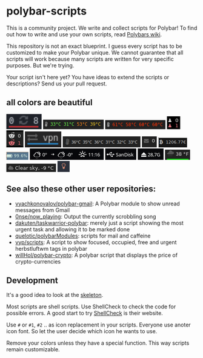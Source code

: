 # polybar-scripts

This is a community project. We write and collect scripts for Polybar! To find out how to write and use your own scripts, read [Polybars wiki](https://github.com/jaagr/polybar/wiki).

This repository is not an exact blueprint. I guess every script has to be customized to make your Polybar unique. We cannot guarantee that all scripts will work because many scripts are written for very specific purposes. But we're trying.

Your script isn't here yet? You have ideas to extend the scripts or descriptions? Send us your pull request.


## all colors are beautiful

[![updates-arch](polybar-scripts/updates-arch/screenshots/1.png)](polybar-scripts/updates-arch/)
[![temp-percore-colorful](polybar-scripts/temp-percore-colorful/screenshots/1.png)](polybar-scripts/temp-percore-colorful/)
[![temp-percore-colorful](polybar-scripts/temp-percore-colorful/screenshots/2.png)](polybar-scripts/temp-percore-colorful/)
[![hint-chess](polybar-scripts/hint-chess/screenshots/1.png)](polybar-scripts/hint-chess/)
[![inbox-reddit](polybar-scripts/inbox-reddit/screenshots/1.png)](polybar-scripts/inbox-reddit/)
[![openvpn-isrunning](polybar-scripts/openvpn-isrunning/screenshots/1.png)](polybar-scripts/openvpn-isrunning/)
[![temp-percore](polybar-scripts/temp-percore/screenshots/1.png)](polybar-scripts/temp-percore/)
[![temp-percore](polybar-scripts/inbox-imap/screenshots/1.png)](polybar-scripts/inbox-imap/)
[![ticker-btceur](polybar-scripts/ticker-btceur/screenshots/1.png)](polybar-scripts/ticker-btceur/)
[![battery-combined-tlp](polybar-scripts/battery-combined-tlp/screenshots/1.png)](polybar-scripts/battery-combined-tlp/)
[![openweathermap-fullfeatured](polybar-scripts/openweathermap-fullfeatured/screenshots/1.png)](polybar-scripts/openweathermap-fullfeatured/)
[![usb-mount](polybar-scripts/usb-mount/screenshots/1.png)](polybar-scripts/usb-mount/)
[![usb-mount](polybar-scripts/usb-mount/screenshots/2.png)](polybar-scripts/usb-mount/)
[![openweathermap-simple](polybar-scripts/openweathermap-simple/screenshots/1.png)](polybar-scripts/openweathermap-simple/)
[![openweathermap-detailed](polybar-scripts/openweathermap-detailed/screenshots/1.png)](polybar-scripts/openweathermap-detailed/)
[![openweathermap-detailed](polybar-scripts/redshift-temperature/screenshots/1.png)](polybar-scripts/redshift-temperature/)


## See also these other user repositories:

* [vyachkonovalov/polybar-gmail](https://github.com/vyachkonovalov/polybar-gmail): A Polybar module to show unread messages from Gmail
* [0nse/now_playing](https://github.com/0nse/now_playing): Output the currently scrobbling song
* [dakuten/taskwarrior-polybar](https://github.com/dakuten/taskwarrior-polybar): merely just a script showing the most urgent task and allowing it to be marked done
* [quelotic/polybarModules](https://github.com/quelotic/polybarModules): scripts for mail and caffeine
* [vyp/scripts](https://github.com/vyp/scripts): A script to show focused, occupied, free and urgent herbstluftwm tags in polybar
* [willHol/polybar-crypto](https://github.com/willHol/polybar-crypto): A polybar script that displays the price of crypto-currencies


## Development

It's a good idea to look at the [skeleton](skeleton/).

Most scripts are shell scripts. Use ShellCheck to check the code for possible errors. A good start to try [ShellCheck](https://www.shellcheck.net/) is their website.

Use `#` or `#1`, `#2` .. as icon replacement in your scripts. Everyone use anoter icon font. So let the user decide which icon he wants to use.

Remove your colors unless they have a special function. This way scripts remain customizable.
